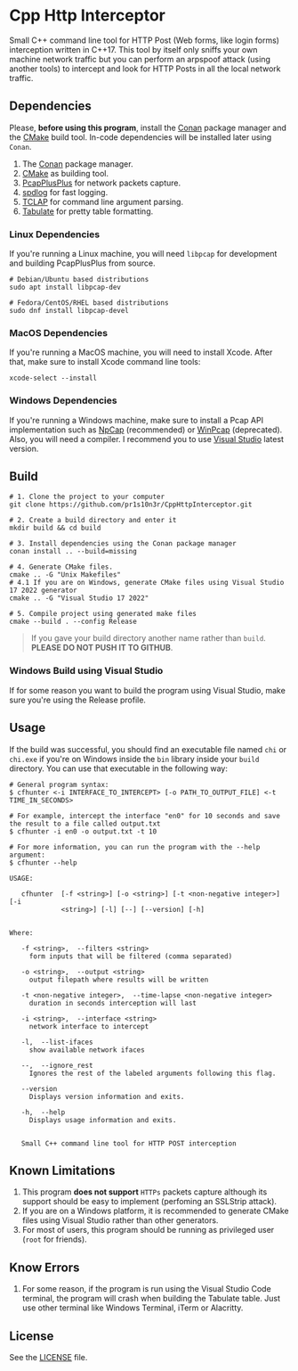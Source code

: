 # Cpp Http Interceptor

Small C++ command line tool for HTTP Post (Web forms, like login forms) interception written in C++17. This tool by itself only sniffs your own machine network traffic but you can perform an arpspoof attack (using another tools) to intercept and look for HTTP Posts in all the local network traffic.

## Dependencies

Please, **before using this program**, install the [Conan](https://conan.io/) package manager and the [CMake](https://cmake.org/) build tool.
In-code dependencies will be installed later using `Conan`.

1. The [Conan](https://conan.io/) package manager.
2. [CMake](https://cmake.org/) as building tool.
3. [PcapPlusPlus](https://pcapplusplus.github.io/) for network packets capture.
4. [spdlog](https://github.com/gabime/spdlog) for fast logging.
5. [TCLAP](https://tclap.sourceforge.net/) for command line argument parsing.
6. [Tabulate](https://github.com/p-ranav/tabulate) for pretty table formatting.

### Linux Dependencies

If you're running a Linux machine, you will need `libpcap` for development and building PcapPlusPlus from source.

```shell
# Debian/Ubuntu based distributions
sudo apt install libpcap-dev

# Fedora/CentOS/RHEL based distributions
sudo dnf install libpcap-devel
```

### MacOS Dependencies

If you're running a MacOS machine, you will need to install Xcode. After that, make sure to install Xcode command line tools:

```shell
xcode-select --install
```

### Windows Dependencies

If you're running a Windows machine, make sure to install a Pcap API implementation such as
[NpCap](https://npcap.com/#download) (recommended) or [WinPcap](https://www.winpcap.org/install/default.htm) (deprecated).
Also, you will need a compiler. I recommend you to use [Visual Studio](https://visualstudio.microsoft.com/) latest version.

## Build

```shell
# 1. Clone the project to your computer
git clone https://github.com/pr1s10n3r/CppHttpInterceptor.git

# 2. Create a build directory and enter it
mkdir build && cd build

# 3. Install dependencies using the Conan package manager
conan install .. --build=missing

# 4. Generate CMake files.
cmake .. -G "Unix Makefiles"
# 4.1 If you are on Windows, generate CMake files using Visual Studio 17 2022 generator
cmake .. -G "Visual Studio 17 2022"

# 5. Compile project using generated make files
cmake --build . --config Release
```

> If you gave your build directory another name rather than `build`. **PLEASE DO NOT PUSH IT TO GITHUB**.

### Windows Build using Visual Studio

If for some reason you want to build the program using Visual Studio, make sure you're using the Release profile.

## Usage

If the build was successful, you should find an executable file named `chi` or `chi.exe` if you're on Windows inside the
`bin` library inside your `build` directory. You can use that executable in the following way:

```shell
# General program syntax:
$ cfhunter <-i INTERFACE_TO_INTERCEPT> [-o PATH_TO_OUTPUT_FILE] <-t TIME_IN_SECONDS>

# For example, intercept the interface "en0" for 10 seconds and save the result to a file called output.txt
$ cfhunter -i en0 -o output.txt -t 10

# For more information, you can run the program with the --help argument:
$ cfhunter --help

USAGE:

   cfhunter  [-f <string>] [-o <string>] [-t <non-negative integer>] [-i
             <string>] [-l] [--] [--version] [-h]


Where:

   -f <string>,  --filters <string>
     form inputs that will be filtered (comma separated)

   -o <string>,  --output <string>
     output filepath where results will be written

   -t <non-negative integer>,  --time-lapse <non-negative integer>
     duration in seconds interception will last

   -i <string>,  --interface <string>
     network interface to intercept

   -l,  --list-ifaces
     show available network ifaces

   --,  --ignore_rest
     Ignores the rest of the labeled arguments following this flag.

   --version
     Displays version information and exits.

   -h,  --help
     Displays usage information and exits.


   Small C++ command line tool for HTTP POST interception
```

## Known Limitations

1. This program **does not support** `HTTPs` packets capture although its support should be easy to implement (perfoming an SSLStrip attack).
2. If you are on a Windows platform, it is recommended to generate CMake files using Visual Studio rather than other generators.
3. For most of users, this program should be running as privileged user (`root` for friends).

## Know Errors

1. For some reason, if the program is run using the Visual Studio Code terminal, the program will crash when building
   the Tabulate table. Just use other terminal like Windows Terminal, iTerm or Alacritty.

## License

See the [LICENSE](./LICENSE) file.
